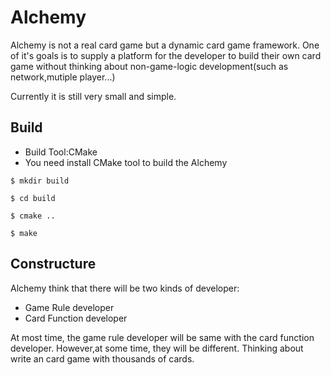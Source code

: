 Alchemy
=======

Alchemy is not a real card game but a dynamic card game framework. One of it's goals is to supply a platform for the developer to build their own card game without thinking about non-game-logic development(such as network,mutiple player...)

Currently it is still very small and simple.

## Build
* Build Tool:CMake
* You need install CMake tool to build the Alchemy

```
$ mkdir build

$ cd build

$ cmake ..

$ make
```

## Constructure
Alchemy think that there will be two kinds of developer:
* Game Rule developer
* Card Function developer

At most time, the game rule developer will be same with the card function developer. However,at some time, they will be different. Thinking about write an card game with thousands of cards.
